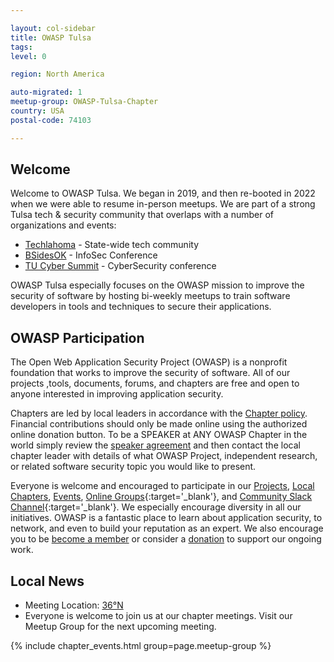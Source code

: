 ```yaml
---

layout: col-sidebar
title: OWASP Tulsa
tags: 
level: 0

region: North America

auto-migrated: 1
meetup-group: OWASP-Tulsa-Chapter
country: USA
postal-code: 74103

---
```


## Welcome
Welcome to OWASP Tulsa. We began in 2019, and then re-booted in 2022 when we were able to resume in-person meetups. We are part of a strong Tulsa tech & security community that overlaps with a number of organizations and events:

* [Techlahoma](https://www.techlahoma.org/) - State-wide tech community
* [BSidesOK](https://bsidesok.com/) - InfoSec Conference
* [TU Cyber Summit](https://engineering.utulsa.edu/cyber-security-leadership-technology-summit/) - CyberSecurity conference

OWASP Tulsa especially focuses on the OWASP mission to improve the security of software by hosting bi-weekly meetups to train software developers in tools and techniques to secure their applications.

## OWASP Participation
The Open Web Application Security Project (OWASP) is a nonprofit foundation that works to improve the security of software. All of our projects ,tools, documents, forums, and chapters are free and open to anyone interested in improving application security. 

Chapters are led by local leaders in accordance with the [Chapter policy](https://owasp.org/www-policy/). Financial contributions should only be made online using the authorized online donation button. To be a SPEAKER at ANY OWASP Chapter in the world simply review the [speaker agreement](https://owasp.org/www-policy/) and then contact the local chapter leader with details of what OWASP Project, independent research, or related software security topic you would like to present.

Everyone is welcome and encouraged to participate in our [Projects](/projects), [Local Chapters](/chapters), [Events](/events), [Online Groups](https://groups.google.com/a/owasp.com/){:target='_blank'}, and [Community Slack Channel](https://owasp.slack.com/){:target='_blank'}. We especially encourage diversity in all our initiatives. OWASP is a fantastic place to learn about application security, to network, and even to build your reputation as an expert. We also encourage you to be [become a member](/membership) or consider a [donation](/donate) to support our ongoing work.

## Local News
- Meeting Location: [36°N](https://www.36n.co/)
- Everyone is welcome to join us at our chapter meetings.  Visit our Meetup Group for the next upcoming meeting.

{% include chapter_events.html group=page.meetup-group %}
